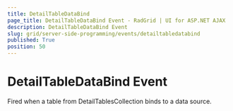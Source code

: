 ```yaml
---
title: DetailTableDataBind
page_title: DetailTableDataBind Event - RadGrid | UI for ASP.NET AJAX
description: DetailTableDataBind Event
slug: grid/server-side-programming/events/detailtabledatabind
published: True
position: 50
---
```


# DetailTableDataBind Event

Fired when a table from DetailTablesCollection binds to a data source.

